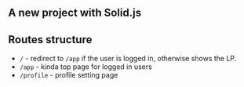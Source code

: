 ## A new project with Solid.js

## Routes structure

* `/` - redirect to `/app` if the user is logged in, otherwise shows the LP.
* `/app` - kinda top page for logged in users
* `/profile` - profile setting page
